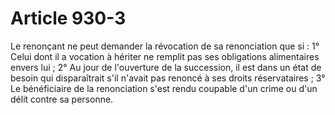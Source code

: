 # Article 930-3

Le renonçant ne peut demander la révocation de sa renonciation que si :   1° Celui dont il a vocation à hériter ne remplit pas ses obligations alimentaires envers lui ;   2° Au jour de l'ouverture de la succession, il est dans un état de besoin qui disparaîtrait s'il n'avait pas renoncé à ses droits réservataires ;   3° Le bénéficiaire de la renonciation s'est rendu coupable d'un crime ou d'un délit contre sa personne.